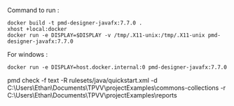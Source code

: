 Command to run : 
```
docker build -t pmd-designer-javafx:7.7.0 .
xhost +local:docker
docker run -e DISPLAY=$DISPLAY -v /tmp/.X11-unix:/tmp/.X11-unix pmd-designer-javafx:7.7.0
```


For windows :
```
docker run -e DISPLAY=host.docker.internal:0 pmd-designer-javafx:7.7.0
```


pmd check -f text -R rulesets/java/quickstart.xml -d C:\Users\Ethan\Documents\TPVV\projectExamples\commons-collections -r C:\Users\Ethan\Documents\TPVV\projectExamples\reports